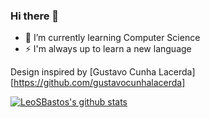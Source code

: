 ### Hi there 👋


- 🌱 I’m currently learning Computer Science
- ⚡ I'm always up to learn a new language


Design inspired by [Gustavo Cunha Lacerda][https://github.com/gustavocunhalacerda]

[![LeoSBastos's github stats](https://github-readme-stats.vercel.app/api?username=LeoSBastos)](https://github.com/anuraghazra/github-readme-stats)
